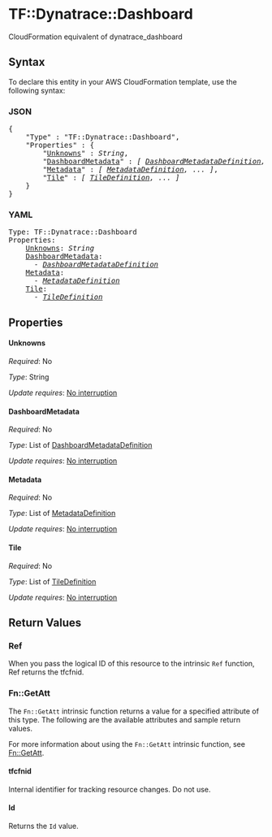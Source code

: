 # TF::Dynatrace::Dashboard

CloudFormation equivalent of dynatrace_dashboard

## Syntax

To declare this entity in your AWS CloudFormation template, use the following syntax:

### JSON

<pre>
{
    "Type" : "TF::Dynatrace::Dashboard",
    "Properties" : {
        "<a href="#unknowns" title="Unknowns">Unknowns</a>" : <i>String</i>,
        "<a href="#dashboardmetadata" title="DashboardMetadata">DashboardMetadata</a>" : <i>[ <a href="dashboardmetadatadefinition.md">DashboardMetadataDefinition</a>, ... ]</i>,
        "<a href="#metadata" title="Metadata">Metadata</a>" : <i>[ <a href="metadatadefinition.md">MetadataDefinition</a>, ... ]</i>,
        "<a href="#tile" title="Tile">Tile</a>" : <i>[ <a href="tiledefinition.md">TileDefinition</a>, ... ]</i>
    }
}
</pre>

### YAML

<pre>
Type: TF::Dynatrace::Dashboard
Properties:
    <a href="#unknowns" title="Unknowns">Unknowns</a>: <i>String</i>
    <a href="#dashboardmetadata" title="DashboardMetadata">DashboardMetadata</a>: <i>
      - <a href="dashboardmetadatadefinition.md">DashboardMetadataDefinition</a></i>
    <a href="#metadata" title="Metadata">Metadata</a>: <i>
      - <a href="metadatadefinition.md">MetadataDefinition</a></i>
    <a href="#tile" title="Tile">Tile</a>: <i>
      - <a href="tiledefinition.md">TileDefinition</a></i>
</pre>

## Properties

#### Unknowns

_Required_: No

_Type_: String

_Update requires_: [No interruption](https://docs.aws.amazon.com/AWSCloudFormation/latest/UserGuide/using-cfn-updating-stacks-update-behaviors.html#update-no-interrupt)

#### DashboardMetadata

_Required_: No

_Type_: List of <a href="dashboardmetadatadefinition.md">DashboardMetadataDefinition</a>

_Update requires_: [No interruption](https://docs.aws.amazon.com/AWSCloudFormation/latest/UserGuide/using-cfn-updating-stacks-update-behaviors.html#update-no-interrupt)

#### Metadata

_Required_: No

_Type_: List of <a href="metadatadefinition.md">MetadataDefinition</a>

_Update requires_: [No interruption](https://docs.aws.amazon.com/AWSCloudFormation/latest/UserGuide/using-cfn-updating-stacks-update-behaviors.html#update-no-interrupt)

#### Tile

_Required_: No

_Type_: List of <a href="tiledefinition.md">TileDefinition</a>

_Update requires_: [No interruption](https://docs.aws.amazon.com/AWSCloudFormation/latest/UserGuide/using-cfn-updating-stacks-update-behaviors.html#update-no-interrupt)

## Return Values

### Ref

When you pass the logical ID of this resource to the intrinsic `Ref` function, Ref returns the tfcfnid.

### Fn::GetAtt

The `Fn::GetAtt` intrinsic function returns a value for a specified attribute of this type. The following are the available attributes and sample return values.

For more information about using the `Fn::GetAtt` intrinsic function, see [Fn::GetAtt](https://docs.aws.amazon.com/AWSCloudFormation/latest/UserGuide/intrinsic-function-reference-getatt.html).

#### tfcfnid

Internal identifier for tracking resource changes. Do not use.

#### Id

Returns the <code>Id</code> value.

